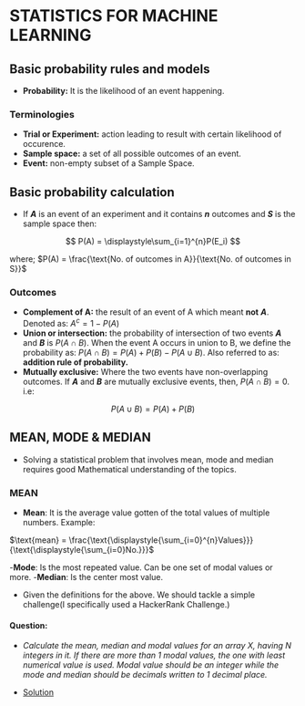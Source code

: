 # STATISTICS FOR MACHINE LEARNING

## Basic probability rules and models

- **Probability:** It is the likelihood of an event happening.

### Terminologies

- **Trial or Experiment:** action leading to result with certain likelihood of occurence.
- **Sample space:** a set of all possible outcomes of an event.
- **Event:** non-empty subset of a Sample Space.

## Basic probability calculation

- If ***A*** is an event of an experiment and it contains ***n*** outcomes and ***S*** is the sample space then:

$$
P(A) = \displaystyle\sum_{i=1}^{n}P(E_i)
$$

where;
$P(A) = \frac{\text{No. of outcomes in A}}{\text{No. of outcomes in S}}$

### Outcomes

- **Complement of A:**  the result of an event of A which meant **not** ***A***. Denoted as:
${A}^{c} = 1 - {P(A)}$
- **Union or intersection:** the probability of intersection of two events ***A*** and ***B*** is $P(A \cap B)$. When the event A occurs in union to B, we define the probability as: $P(A \cap B) = P(A) + P(B) - P(A \cup B)$. Also referred to as: **addition rule of probability.**
- **Mutually exclusive:** Where the two events have non-overlapping outcomes.  If ***A*** and ***B*** are mutually exclusive events, then, $P(A \cap B) = 0$. i.e:

$$
P(A \cup B) = P(A)  + P(B)
$$

## MEAN, MODE & MEDIAN

- Solving a statistical problem that involves mean, mode and median requires good Mathematical understanding of the topics.

### MEAN

- **Mean**: It is the average value gotten of the total values of multiple numbers. Example:

$\text{mean} = \frac{\text{\displaystyle{\sum_{i=0}^{n}Values}}}{\text{\displaystyle{\sum_{i=0}No.}}}$

-**Mode**: Is the most repeated value. Can be one set of modal values or more.
-**Median**: Is the center most value.

- Given the definitions for the above. We should tackle a simple challenge(I specifically used a HackerRank Challenge.)

#### Question:

- _Calculate the mean, median and modal values for an array X, having N integers in it. If there are more than 1 modal values, the one with least numerical value is used. Modal value should be an integer while the mode and median should be decimals written to 1 decimal place._

- [Solution](mean_median_mode.c)
